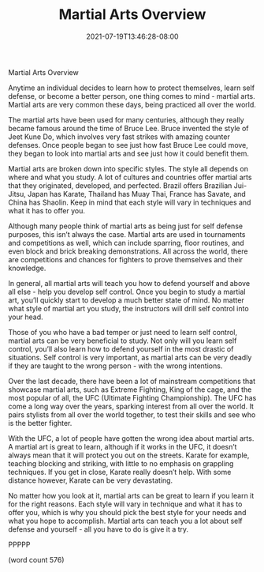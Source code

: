 ﻿---
title: "Martial Arts Overview"
date: 2021-07-19T13:46:28-08:00
description: "Martial Arts Tips for Web Success"
featured_image: "/images/Martial Arts.jpg"
tags: ["Martial Arts"]
---

Martial Arts Overview

Anytime an individual decides to learn how to protect themselves, learn self defense, or become a better person, one thing comes to mind - martial arts.  Martial arts are very common these days, being practiced all over the world.  

The martial arts have been used for many centuries, although they really became famous around the time of Bruce Lee.  Bruce invented the style of Jeet Kune Do, which involves very fast strikes with amazing counter defenses.  Once people began to see just how fast Bruce Lee could move, they began to look into martial arts and see just how it could benefit them.

Martial arts are broken down into specific styles.  The style all depends on where and what you study.  A lot of cultures and countries offer martial arts that they originated, developed, and perfected.  Brazil offers Brazilian Jui-Jitsu, Japan has Karate, Thailand has Muay Thai, France has Savate, and China has Shaolin.  Keep in mind that each style will vary in techniques and what it has to offer you.

Although many people think of martial arts as being just for self defense purposes, this isn’t always the case.  Martial arts are used in tournaments and competitions as well, which can include sparring, floor routines, and even block and brick breaking demonstrations.  All across the world, there are competitions and chances for fighters to prove themselves and their knowledge.

In general, all martial arts will teach you how to defend yourself and above all else - help you develop self control.  Once you begin to study a martial art, you’ll quickly start to develop a much better state of mind.  No matter what style of martial art you study, the instructors will drill self control into your head.  

Those of you who have a bad temper or just need to learn self control, martial arts can be very beneficial to study.  Not only will you learn self control, you’ll also learn how to defend yourself in the most drastic of situations.  Self control is very important, as martial arts can be very deadly if they are taught to the wrong person - with the wrong intentions.

Over the last decade, there have been a lot of mainstream competitions that showcase martial arts, such as Extreme Fighting, King of the cage, and the most popular of all, the UFC (Ultimate Fighting Championship).  The UFC has come a long way over the years, sparking interest from all over the world.  It pairs stylists from all over the world together, to test their skills and see who is the better fighter.

With the UFC, a lot of people have gotten the wrong idea about martial arts.  A martial art is great to learn, although if it works in the UFC, it doesn’t always mean that it will protect you out on the streets.  Karate for example, teaching blocking and striking, with little to no emphasis on grappling
techniques.  If you get in close, Karate really doesn’t help.  With some distance however, Karate can be very devastating.

No matter how you look at it, martial arts can be great to learn if you learn it for the right reasons.  Each style will vary in technique and what it has to offer you, which is why you should pick the best style for your needs and what you hope to accomplish.  Martial arts can teach you a lot about self defense and yourself - all you have to do is give it a try.

PPPPP

(word count 576)
